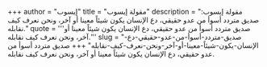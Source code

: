 +++
author = "إيسوب"
title = "مقولة إيسوب"
description = "مقولة إيسوب: صديق متردد أسوأ من عدو حقيقي، دع الإنسان يكون شيئاً معينا أو آخر، ونحن نعرف كيف نقابله."
quote = '''صديق متردد أسوأ من عدو حقيقي، دع الإنسان يكون شيئاً معينا أو آخر، ونحن نعرف كيف نقابله.''' 
slug = "صديق-متردد-أسوأ-من-عدو-حقيقي-دع-الإنسان-يكون-شيئاً-معينا-أو-آخر-ونحن-نعرف-كيف-نقابله"
+++
صديق متردد أسوأ من عدو حقيقي، دع الإنسان يكون شيئاً معينا أو آخر، ونحن نعرف كيف نقابله.
